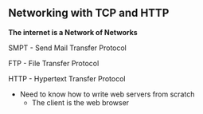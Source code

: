 ## Networking with TCP and HTTP

**The internet is a Network of Networks**

SMPT - Send Mail Transfer Protocol

FTP - File Transfer Protocol

HTTP - Hypertext Transfer Protocol

- Need to know how to write web servers from scratch
  - The client is the web browser
